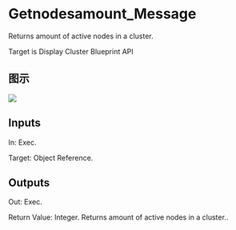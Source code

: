 # Getnodesamount_Message

Returns amount of active nodes in a cluster.

Target is Display Cluster Blueprint API

## 图示

![]($-20221218-20105043.png)

## Inputs

In: Exec.

Target: Object Reference.  

## Outputs

Out: Exec.

Return Value: Integer. Returns amount of active nodes in a cluster..

